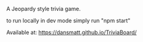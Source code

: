 
A Jeopardy style trivia game.

to run locally in dev mode simply run "npm start"

Available at: https://dansmatt.github.io/TriviaBoard/

